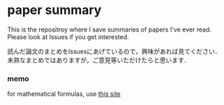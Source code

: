 # paper summary

This is the repositroy where I save summaries of papers I've ever read.<br>
Please look at Issues if you get interested.

読んだ論文のまとめをIssuesにあげているので，興味があれば見てください．<br>
未熟なまとめではありますが，ご意見等いただけたらと思います．

### memo
for mathematical formulas, use [this site](https://www.codecogs.com/latex/eqneditor.php)


